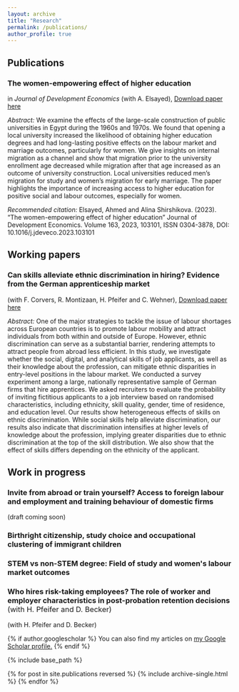 ```yaml
---
layout: archive
title: "Research"
permalink: /publications/
author_profile: true
---
```

## Publications

### The women-empowering effect of higher education
in *Journal of Development Economics* (with A. Elsayed),
[Download paper here](http://alina-shirshikova.github.io/files/paper1_education.pdf)

*Abstract:* We examine the effects of the large-scale construction of public universities in Egypt during the 1960s and 1970s. We found that opening a local university increased the likelihood of obtaining higher education degrees and had long-lasting positive effects on the labour market and marriage outcomes, particularly for women. We give insights on internal migration as a channel and show that migration prior to the university enrollment age decreased while migration after that age increased as an outcome of university construction. Local universities reduced men’s migration for study and women’s migration for early marriage. The paper highlights the importance of increasing access to higher education for positive social and labour outcomes, especially for women.

*Recommended citation:* Elsayed, Ahmed and Alina Shirshikova. (2023). “The women-empowering effect of higher education” Journal of Development Economics. Volume 163, 2023, 103101, ISSN 0304-3878, DOI: 10.1016/j.jdeveco.2023.103101

## Working papers

### Can skills alleviate ethnic discrimination in hiring? Evidence from the German apprenticeship market
(with F. Corvers, R. Montizaan, H. Pfeifer and C. Wehner),
[Download paper here](http://alina-shirshikova.github.io/files/paper2_skills.pdf)

*Abstract:* One of the major strategies to tackle the issue of labour shortages across European countries is to promote labour mobility and attract individuals from both within and outside of Europe. However, ethnic discrimination can serve as a substantial barrier, rendering attempts to attract people from abroad less efficient. In this study, we investigate whether the social, digital, and analytical skills of job applicants, as well as their knowledge about the profession, can mitigate ethnic disparities in entry-level positions in the labour market. We conducted a survey experiment among a large, nationally representative sample of German firms that hire apprentices. We asked recruiters to evaluate the probability of inviting fictitious applicants to a job interview based on randomised characteristics, including ethnicity, skill quality, gender, time of residence, and education level. Our results show heterogeneous effects of skills on ethnic discrimination. While social skills help alleviate discrimination, our results also indicate that discrimination intensifies at higher levels of knowledge about the profession, implying greater disparities due to ethnic discrimination at the top of the skill distribution. We also show that the effect of skills differs depending on the ethnicity of the applicant.


## Work in progress

### Invite from abroad or train yourself? Access to foreign labour and employment and training behaviour of domestic firms 
(draft coming soon)

### Birthright citizenship, study choice and occupational clustering of immigrant children

### STEM vs non-STEM degree: Field of study and women's labour market outcomes

### Who hires risk-taking employees? The role of worker and employer characteristics in post-probation retention decisions <span style="font-weight:normal">(with H. Pfeifer and D. Becker)</span>   
(with H. Pfeifer and D. Becker)

{% if author.googlescholar %}
  You can also find my articles on <u><a href="{{author.googlescholar}}">my Google Scholar profile</a>.</u>
{% endif %}

{% include base_path %}

{% for post in site.publications reversed %}
  {% include archive-single.html %}
{% endfor %}
